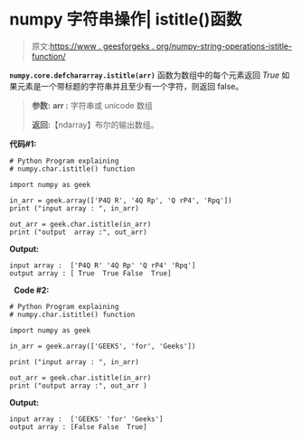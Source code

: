 # numpy 字符串操作| istitle()函数

> 原文:[https://www . geesforgeks . org/numpy-string-operations-istitle-function/](https://www.geeksforgeeks.org/numpy-string-operations-istitle-function/)

**`numpy.core.defchararray.istitle(arr)`** 函数为数组中的每个元素返回 *True* 如果元素是一个带标题的字符串并且至少有一个字符，则返回 false。

> **参数:**
> **arr :** 字符串或 unicode 数组
> 
> **返回:**【ndarray】布尔的输出数组。

**代码#1:**

```
# Python Program explaining
# numpy.char.istitle() function 

import numpy as geek 

in_arr = geek.array(['P4Q R', '4Q Rp', 'Q rP4', 'Rpq'])
print ("input array : ", in_arr)

out_arr = geek.char.istitle(in_arr)
print ("output  array :", out_arr)
```

**Output:**

```
input array :  ['P4Q R' '4Q Rp' 'Q rP4' 'Rpq']
output array : [ True  True False  True]

```

  **Code #2:**

```
# Python Program explaining 
# numpy.char.istitle() function  

import numpy as geek  

in_arr = geek.array(['GEEKS', 'for', 'Geeks']) 

print ("input array : ", in_arr) 

out_arr = geek.char.istitle(in_arr) 
print ("output array :", out_arr ) 
```

**Output:**

```
input array :  ['GEEKS' 'for' 'Geeks']
output array : [False False  True]

```